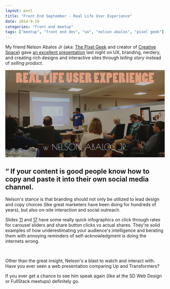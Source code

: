 ```yaml
---
layout: post
title: "Front End September - Real Life User Experience"
date: 2014-9-19
categories: "front end meetup"
tags: ["meetup", "front end dev", "ux", "nelson abalos", "pixel geek"]
---
```

My friend Nelson Abalos Jr (aka: [The Pixel Geek](https://twitter.com/thepixelgeek) and creator of [Creative Space](http://cspace.io)) gave [an excellent presentation](http://slides.com/nelsonabalosjr/real-life-user-experience) last night on UX, branding, nerdery, and creating rich designs and interactive sites through _telling story_ instead of _selling product_.

<div style="text-align:center">
  <img src="/assets/frontend-meetup-sep014.jpg" alt="Presentation at the September 2014 Front End Authority meetup">
</div>

## &ldquo; If your content is good people know how to copy and paste it into their own social media channel.

Nelson's stance is that branding should not only be utilized to lead design and copy choices (like great marketers have been doing for hundreds of years), but also on-site interaction and social outreach. 

Slides [11](http://slides.com/nelsonabalosjr/real-life-user-experience#/0/11) and [17](http://slides.com/nelsonabalosjr/real-life-user-experience#/0/17) have some really quick infographics on click through rates for carousel sliders and share button clicks vs actual shares. They're solid examples of how underestimating your audience's intelligence and berating them with annoying reminders of self-acknowledgment is doing the internets wrong.

&nbsp;

Other than the great insight, Nelson's a blast to watch and interact with. Have you ever seen a web presentation comparing Up and Transformers?  

If you ever get a chance to see him speak again (like at the SD Web Design or FullStack meetups) definitely go.